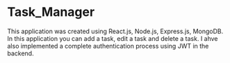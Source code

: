 # Task_Manager
This application was created using React.js, Node.js, Express.js, MongoDB. 
In this application you can add a task, edit a task and delete a task.
I ahve also implemented a complete authentication process using JWT in the backend.
